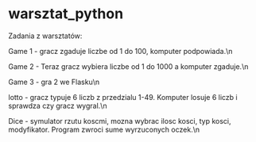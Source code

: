 # warsztat_python

Zadania z warsztatów:

Game 1 - gracz zgaduje liczbe od 1 do 100, komputer podpowiada.\n

Game 2 - Teraz gracz wybiera liczbe od 1 do 1000 a komputer zgaduje.\n

Game 3 - gra 2 we Flasku\n

lotto - gracz typuje 6 liczb z przedzialu 1-49. Komputer losuje 6 liczb i sprawdza czy gracz wygral.\n

Dice - symulator rzutu koscmi, mozna wybrac ilosc kosci, typ kosci, modyfikator. Program zwroci sume wyrzuconych oczek.\n
